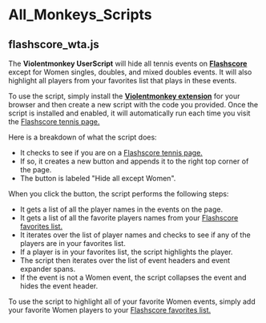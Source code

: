 # All_Monkeys_Scripts

## flashscore_wta.js

The **Violentmonkey UserScript** will hide all tennis events on [**Flashscore**](https://www.flashscore.com/tennis/) except for Women singles, doubles, and mixed doubles events. It will also highlight all players from your favorites list that plays in these events.

To use the script, simply install the [**Violentmonkey extension**](https://violentmonkey.github.io/) for your browser and then create a new script with the code you provided. Once the script is installed and enabled, it will automatically run each time you visit the [Flashscore tennis page.](https://www.flashscore.com/tennis/)

Here is a breakdown of what the script does:  

- It checks to see if you are on a [Flashscore tennis page.](https://www.flashscore.com/tennis/)  
- If so, it creates a new button and appends it to the right top corner of the page.  
- The button is labeled "Hide all except Women".  

When you click the button, the script performs the following steps:
- It gets a list of all the player names in the events on the page.
- It gets a list of all the favorite players names from your [Flashscore favorites list.](https://www.flashscore.com/favorites/)
- It iterates over the list of player names and checks to see if any of the players are in your favorites list.  
- If a player is in your favorites list, the script highlights the player.  
- The script then iterates over the list of event headers and event expander spans.  
- If the event is not a Women event, the script collapses the event and hides the event header.  

To use the script to highlight all of your favorite Women events, simply add your favorite Women players to your [Flashscore favorites list.](https://www.flashscore.com/favorites/)

